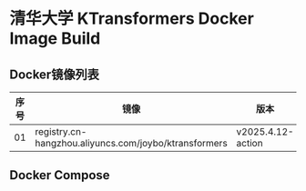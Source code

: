 # 清华大学 KTransformers Docker Image Build
## Docker镜像列表
|序号|镜像|版本|
| ----------- | ----------- | ----------- |
|01|registry.cn-hangzhou.aliyuncs.com/joybo/ktransformers|v2025.4.12-action|
## Docker Compose
```yaml

```
